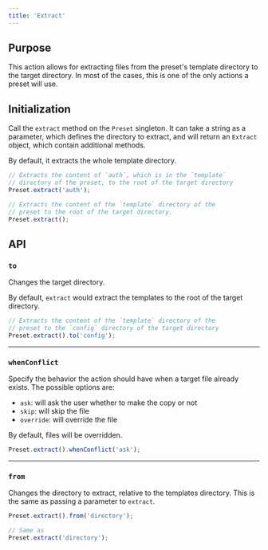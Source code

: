 ```yaml
---
title: 'Extract'
---
```


## Purpose

This action allows for extracting files from the preset's template directory to the target directory. In most of the cases, this is one of the only actions a preset will use.

## Initialization

Call the `extract` method on the `Preset` singleton. It can take a string as a parameter, which defines the directory to extract, and will return an `Extract` object, which contain additional methods.

By default, it extracts the whole template directory.

```ts
// Extracts the content of `auth`, which is in the `template`
// directory of the preset, to the root of the target directory
Preset.extract('auth');

// Extracts the content of the `template` directory of the
// preset to the root of the target directory.
Preset.extract();
```

## API

### `to`

Changes the target directory.

By default, `extract` would extract the templates to the root of the target directory.

```ts
// Extracts the content of the `template` directory of the
// preset to the `config` directory of the target directory
Preset.extract().to('config');
```

---

### `whenConflict`

Specify the behavior the action should have when a target file already exists. The possible options are:

- `ask`: will ask the user whether to make the copy or not
- `skip`: will skip the file
- `override`: will override the file

By default, files will be overridden.

```ts
Preset.extract().whenConflict('ask');
```

---

### `from`

Changes the directory to extract, relative to the templates directory. This is the same as passing a parameter to `extract`.

```ts
Preset.extract().from('directory');

// Same as
Preset.extract('directory');
```
